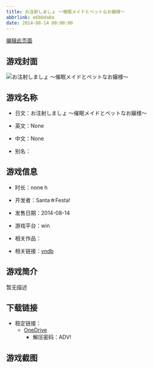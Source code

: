 ```yaml
---
title: お注射しましょ ～催眠メイドとペットなお嬢様～
abbrlink: e6b0da0a
date: 2014-08-14 00:00:00
---
```

[编辑此页面](https://github.com/ACG-3/ADV3-source/blob/main/source/_posts/games/%E3%81%8A%E6%B3%A8%E5%B0%84%E3%81%97%E3%81%BE%E3%81%97%E3%82%87%20%EF%BD%9E%E5%82%AC%E7%9C%A0%E3%83%A1%E3%82%A4%E3%83%89%E3%81%A8%E3%83%9A%E3%83%83%E3%83%88%E3%81%AA%E3%81%8A%E5%AC%A2%E6%A7%98%EF%BD%9E.md)

## 游戏封面

![お注射しましょ ～催眠メイドとペットなお嬢様～](https://pan.timero.xyz/d/onedrive/img_lib_001/%E3%81%8A%E6%B3%A8%E5%B0%84%E3%81%97%E3%81%BE%E3%81%97%E3%82%87%20%EF%BD%9E%E5%82%AC%E7%9C%A0%E3%83%A1%E3%82%A4%E3%83%89%E3%81%A8%E3%83%9A%E3%83%83%E3%83%88%E3%81%AA%E3%81%8A%E5%AC%A2%E6%A7%98%EF%BD%9E_cover.avif)


## 游戏名称

- 日文：お注射しましょ ～催眠メイドとペットなお嬢様～
- 英文：None
- 中文：None

- 别名：


## 游戏信息

- 时长：none h
- 开发者：Santa☆Festa!
- 发售日期：2014-08-14
- 游戏平台：win
- 相关作品：

- 相关链接：[vndb](https://vndb.org/v15817)


## 游戏简介

暂无描述


## 下载链接

- 稳定链接：
    - [OneDrive](https://pan.timero.xyz/onedrive/adv_lib_001/%E3%81%8A%E6%B3%A8%E5%B0%84%E3%81%97%E3%81%BE%E3%81%97%E3%82%87%20%EF%BD%9E%E5%82%AC%E7%9C%A0%E3%83%A1%E3%82%A4%E3%83%89%E3%81%A8%E3%83%9A%E3%83%83%E3%83%88%E3%81%AA%E3%81%8A%E5%AC%A2%E6%A7%98%EF%BD%9E)
        - 解压密码：ADV!



## 游戏截图


